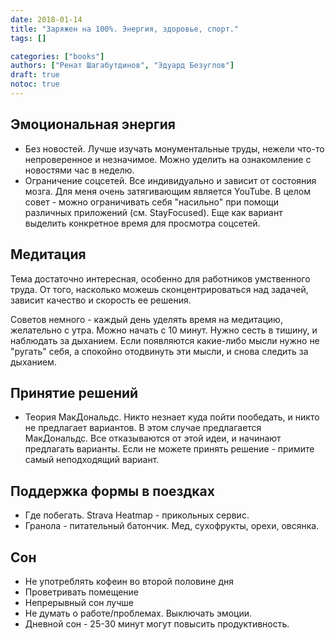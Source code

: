 ```yaml
---
date: 2018-01-14
title: "Заряжен на 100%. Энергия, здоровье, спорт."
tags: []

categories: ["books"]
authors: ["Ренат Шагабутдинов", "Эдуард Безуглов"]
draft: true
notoc: true
---
```


## Эмоциональная энергия

* Без новостей. Лучше изучать монументальные труды, нежели что-то непроверенное и незначимое. Можно уделить на ознакомление с новостями час в неделю.
* Ограничение соцсетей. Все индивидуально и зависит от состояния мозга. Для меня очень затягивающим является YouTube. В целом совет - можно ограничивать себя "насильно" при помощи различных приложений (см. StayFocused). Еще как вариант выделить конкретное время для просмотра соцсетей.

## Медитация

Тема достаточно интересная, особенно для работников умственного труда. От того, насколько можешь сконцентрироваться над задачей, зависит качество и скорость ее решения.

Советов немного - каждый день уделять время на медитацию, желательно с утра. Можно начать с 10 минут. Нужно сесть в тишину, и наблюдать за дыханием. Если появляются какие-либо мысли нужно не "ругать" себя, а спокойно отодвинуть эти мысли, и снова следить за дыханием.

## Принятие решений

* Теория МакДональдс. Никто незнает куда пойти пообедать, и никто не предлагает вариантов. В этом случае предлагается МакДональдс. Все отказываются от этой идеи, и начинают предлагать варианты. Если не можете принять решение - примите самый неподходящий вариант.

## Поддержка формы в поездках

* Где побегать. Strava Heatmap - прикольных сервис.
* Гранола - питательный батончик. Мед, сухофрукты, орехи, овсянка.

## Сон
* Не употреблять кофеин во второй половине дня
* Проветривать помещение
* Непрерывный сон лучше
* Не думать о работе/проблемах. Выключать эмоции.
* Дневной сон - 25-30 минут могут повысить продуктивность.
